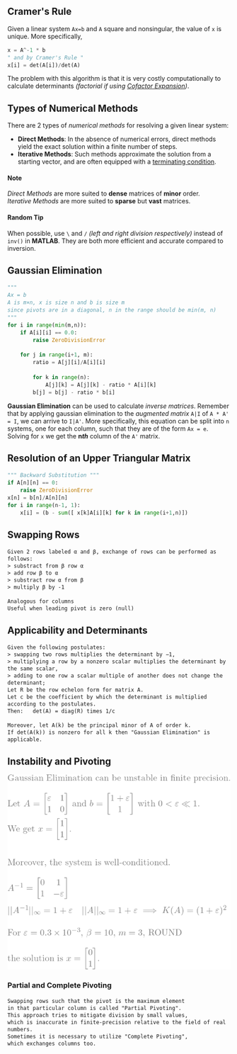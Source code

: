 ## Cramer's Rule
Given a linear system `Ax=b` and `A` square and nonsingular, the value of `x` is unique. More specifically,  
```python
x = A^-1 * b
" and by Cramer's Rule "
x[i] = det(A[i])/det(A)
```
The problem with this algorithm is that it is very costly computationally to calculate determinants *(factorial if using 
[Cofactor Expansion](https://www.wikiwand.com/en/Laplace_expansion))*.
## Types of Numerical Methods
There are 2 types of *numerical methods* for resolving a given linear system:  
* **Direct Methods**: In the absence of numerical errors, direct methods yield the exact solution within a finite number of steps.  
* **Iterative Methods**: Such methods approximate the solution from a starting vector, and are often equipped with a [terminating condition](/articles/alg/def.md#terminating-condition).  
#### Note
*Direct Methods* are more suited to **dense** matrices of **minor** order.  
*Iterative Methods* are more suited to **sparse** but **vast** matrices.  
#### Random Tip
When possible, use `\` and `/` *(left and right division respectively)* instead of `inv()` in **MATLAB**. They are both more efficient and accurate compared to inversion.  
## Gaussian Elimination
```python
"""
Ax = b
A is m×n, x is size n and b is size m
since pivots are in a diagonal, n in the range should be min(m, n)
"""
for i in range(min(m,n)):
    if A[i][i] == 0.0:
        raise ZeroDivisionError

    for j in range(i+1, m):
        ratio = A[j][i]/A[i][i]
        
        for k in range(n):
            A[j][k] = A[j][k] - ratio * A[i][k]
        b[j] = b[j] - ratio * b[i]

```
**Gaussian Elimination** can be used to calculate *inverse matrices*. Remember that by applying gaussian elimination to the *augmented matrix* `A|I` of `A * A' = I`, we can arrive to `I|A'`. More specifically, this equation can be split into `n` systems, one for each column, such that they are of the form `Ax = e`. Solving for `x` we get the **n**__*th*__ column of the `A'` matrix.  
## Resolution of an Upper Triangular Matrix
```python
""" Backward Substitution """
if A[n][n] == 0:
    raise ZeroDivisionError
x[n] = b[n]/A[n][n]
for i in range(n-1, 1):
    x[i] = (b - sum([ x[k]A[i][k] for k in range(i+1,n)])

```

## Swapping Rows
```applescript
Given 2 rows labeled α and β, exchange of rows can be performed as follows:
> substract from β row α
> add row β to α
> substract row α from β
> multiply β by -1

Analogous for columns
Useful when leading pivot is zero (null)
```
## Applicability and Determinants
```applescript
Given the following postulates:
> swapping two rows multiplies the determinant by −1,
> multiplying a row by a nonzero scalar multiplies the determinant by the same scalar,
> adding to one row a scalar multiple of another does not change the determinant;
Let R be the row echelon form for matrix A.
Let c be the coefficient by which the determinant is multiplied according to the postulates.
Then:   det(A) = diag(R) times 1/c

Moreover, let A(k) be the principal minor of A of order k.
If det(A(k)) is nonzero for all k then "Gaussian Elimination" is applicable.
```
## Instability and Pivoting
![gauss_ins](/img/resolution/gauss-ins.png)  
### Partial and Complete Pivoting
```applescript
Swapping rows such that the pivot is the maximum element
in that particular column is called "Partial Pivoting".    
This approach tries to mitigate division by small values,
which is inaccurate in finite-precision relative to the field of real numbers.
Sometimes it is necessary to utilize "Complete Pivoting",
which exchanges columns too.
```
